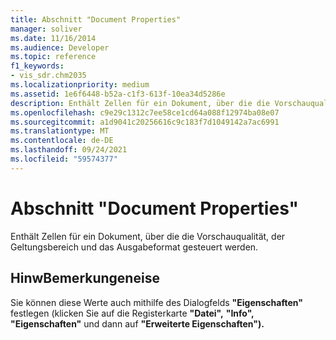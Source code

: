 ```yaml
---
title: Abschnitt "Document Properties"
manager: soliver
ms.date: 11/16/2014
ms.audience: Developer
ms.topic: reference
f1_keywords:
- vis_sdr.chm2035
ms.localizationpriority: medium
ms.assetid: 1e6f6448-b52a-c1f3-613f-10ea34d5286e
description: Enthält Zellen für ein Dokument, über die die Vorschauqualität, der Geltungsbereich und das Ausgabeformat gesteuert werden.
ms.openlocfilehash: c9e29c1312c7ee58ce1cd64a088f12974ba08e07
ms.sourcegitcommit: a1d9041c20256616c9c183f7d1049142a7ac6991
ms.translationtype: MT
ms.contentlocale: de-DE
ms.lasthandoff: 09/24/2021
ms.locfileid: "59574377"
---
```

# <a name="document-properties-section"></a>Abschnitt "Document Properties"

Enthält Zellen für ein Dokument, über die die Vorschauqualität, der Geltungsbereich und das Ausgabeformat gesteuert werden.
  
## <a name="remarks"></a>HinwBemerkungeneise

 Sie können diese Werte auch mithilfe des Dialogfelds **"Eigenschaften"** festlegen (klicken Sie auf die Registerkarte **"Datei",** **"Info",** **"Eigenschaften"** und dann auf **"Erweiterte Eigenschaften").**
  

